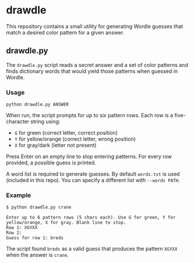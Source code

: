 # drawdle

This repository contains a small utility for generating Wordle guesses that match a desired color pattern for a given answer.

## drawdle.py

The `drawdle.py` script reads a secret answer and a set of color patterns and finds dictionary words that would yield those patterns when guessed in Wordle.

### Usage

```
python drawdle.py ANSWER

```

When run, the script prompts for up to six pattern rows. Each row is a five-character string using:

- `G` for green (correct letter, correct position)
- `Y` for yellow/orange (correct letter, wrong position)
- `X` for gray/dark (letter not present)


Press Enter on an empty line to stop entering patterns. For every row provided, a possible guess is printed.

A word list is required to generate guesses. By default `words.txt` is used (included in this repo). You can specify a different list with `--words PATH`.

### Example

```
$ python drawdle.py crane

Enter up to 6 pattern rows (5 chars each). Use G for green, Y for yellow/orange, X for gray. Blank line to stop.
Row 1: XGYXX
Row 2:
Guess for row 1: breds
```

The script found `breds` as a valid guess that produces the pattern `XGYXX` when the answer is `crane`.
